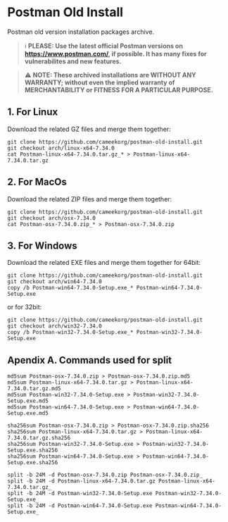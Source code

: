 # Postman Old Install

Postman old version installation packages archive. 

> :information_source: **PLEASE: Use the latest official Postman versions on https://www.postman.com/, if possible. It has many fixes for vulnerabilites and new features.**

> :warning: **NOTE: These archived installations are WITHOUT ANY WARRANTY; without even the implied warranty of MERCHANTABILITY or FITNESS FOR A PARTICULAR PURPOSE.**

## 1. For Linux
Download the related GZ files and merge them together:
```
git clone https://github.com/cameekorg/postman-old-install.git
git checkout arch/linux-x64-7.34.0
cat Postman-linux-x64-7.34.0.tar.gz_* > Postman-linux-x64-7.34.0.tar.gz
```

## 2. For MacOs
Download the related ZIP files and merge them together:
```
git clone https://github.com/cameekorg/postman-old-install.git
git checkout arch/osx-7.34.0
cat Postman-osx-7.34.0.zip_* > Postman-osx-7.34.0.zip
```

## 3. For Windows
Download the related EXE files and merge them together for 64bit:
```
git clone https://github.com/cameekorg/postman-old-install.git
git checkout arch/win64-7.34.0
copy /b Postman-win64-7.34.0-Setup.exe_* Postman-win64-7.34.0-Setup.exe
```
or for 32bit:
```
git clone https://github.com/cameekorg/postman-old-install.git
git checkout arch/win32-7.34.0
copy /b Postman-win32-7.34.0-Setup.exe_* Postman-win32-7.34.0-Setup.exe
```

## Apendix A. Commands used for split
```
md5sum Postman-osx-7.34.0.zip > Postman-osx-7.34.0.zip.md5
md5sum Postman-linux-x64-7.34.0.tar.gz > Postman-linux-x64-7.34.0.tar.gz.md5
md5sum Postman-win32-7.34.0-Setup.exe > Postman-win32-7.34.0-Setup.exe.md5
md5sum Postman-win64-7.34.0-Setup.exe > Postman-win64-7.34.0-Setup.exe.md5

sha256sum Postman-osx-7.34.0.zip > Postman-osx-7.34.0.zip.sha256
sha256sum Postman-linux-x64-7.34.0.tar.gz > Postman-linux-x64-7.34.0.tar.gz.sha256
sha256sum Postman-win32-7.34.0-Setup.exe > Postman-win32-7.34.0-Setup.exe.sha256
sha256sum Postman-win64-7.34.0-Setup.exe > Postman-win64-7.34.0-Setup.exe.sha256

split -b 24M -d Postman-osx-7.34.0.zip Postman-osx-7.34.0.zip_
split -b 24M -d Postman-linux-x64-7.34.0.tar.gz Postman-linux-x64-7.34.0.tar.gz_
split -b 24M -d Postman-win32-7.34.0-Setup.exe Postman-win32-7.34.0-Setup.exe_
split -b 24M -d Postman-win64-7.34.0-Setup.exe Postman-win64-7.34.0-Setup.exe_
```


